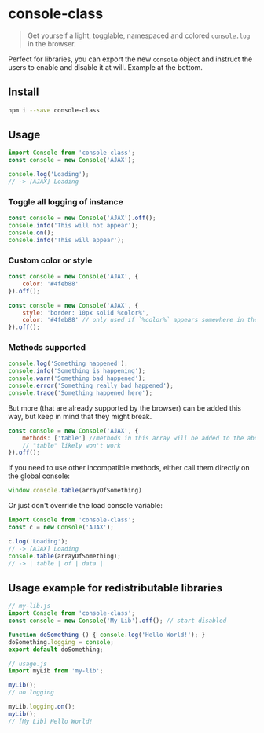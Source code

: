 # console-class

> Get yourself a light, togglable, namespaced and colored `console.log` in the browser.

Perfect for libraries, you can export the new `console` object and instruct the users to enable and disable it at will. Example at the bottom.

## Install 
```sh
npm i --save console-class
```

## Usage

```js
import Console from 'console-class';
const console = new Console('AJAX');

console.log('Loading');
// -> [AJAX] Loading
```

### Toggle all logging of instance

```js
const console = new Console('AJAX').off();
console.info('This will not appear');
console.on();
console.info('This will appear');
```

### Custom color or style

```js
const console = new Console('AJAX', {
    color: '#4feb88'
}).off();
```


```js
const console = new Console('AJAX', {
    style: 'border: 10px solid %color%',
    color: '#4feb88' // only used if `%color%` appears somewhere in the style
}).off();
```

### Methods supported

```js
console.log('Something happened');
console.info('Something is happening');
console.warn('Something bad happened');
console.error('Something really bad happened');
console.trace('Something happened here');
```

But more (that are already supported by the browser) can be added this way, but keep in mind that they might break.

```js
const console = new Console('AJAX', {
    methods: ['table'] //methods in this array will be added to the above
    // "table" likely won't work
}).off();
```

If you need to use other incompatible methods, either call them directly on the global console:

```js
window.console.table(arrayOfSomething)
```

Or just don't override the load console variable:

```js
import Console from 'console-class';
const c = new Console('AJAX');

c.log('Loading');
// -> [AJAX] Loading
console.table(arrayOfSomething);
// -> | table | of | data |
```

## Usage example for redistributable libraries

```js
// my-lib.js
import Console from 'console-class';
const console = new Console('My Lib').off(); // start disabled

function doSomething () { console.log('Hello World!'); }
doSomething.logging = console;
export default doSomething;
```

```js
// usage.js
import myLib from 'my-lib';

myLib();
// no logging

myLib.logging.on();
myLib();
// [My Lib] Hello World!
```









